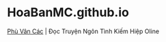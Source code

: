 # HoaBanMC.github.io
[Phù Vân Các](http://hoabanmc.github.io/trang-chu.html)
| Đọc Truyện Ngôn Tình Kiếm Hiệp Oline

